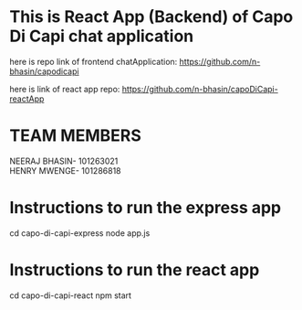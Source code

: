 # This is React App (Backend) of Capo Di Capi chat application

 here is repo link of frontend chatApplication: https://github.com/n-bhasin/capodicapi

 here is link of react app repo: https://github.com/n-bhasin/capoDiCapi-reactApp

# TEAM MEMBERS

NEERAJ BHASIN- 101263021 <br />
HENRY MWENGE- 101286818



# Instructions to run the express app

cd capo-di-capi-express
node app.js

# Instructions to run the react app

cd capo-di-capi-react
npm start

